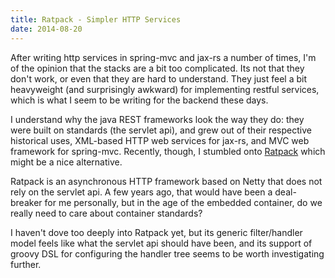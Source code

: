 ```yaml
---
title: Ratpack - Simpler HTTP Services
date: 2014-08-20
---
```


After writing http services in spring-mvc and jax-rs a number of times, I'm of the opinion that the stacks are a bit too complicated. Its not that they don't work, or even that they are hard to understand. They just feel a bit heavyweight (and surprisingly awkward) for implementing restful services, which is what I seem to be writing for the backend these days. 

I understand why the java REST frameworks look the way they do: they were built on standards (the servlet api), and grew out of their respective historical uses, XML-based HTTP web services for jax-rs, and MVC web framework for spring-mvc. Recently, though, I stumbled onto [Ratpack](http://ratpack.io) which might be a nice alternative.

Ratpack is an asynchronous HTTP framework based on Netty that does not rely on the servlet api. A few years ago, that would have been a deal-breaker for me personally, but in the age of the embedded container, do we really need to care about container standards? 

I haven't dove too deeply into Ratpack yet, but its generic filter/handler model feels like what the servlet api should have been, and its support of groovy DSL for configuring the handler tree seems to be worth investigating further. 

